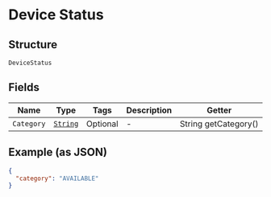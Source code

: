 
# Device Status

## Structure

`DeviceStatus`

## Fields

| Name | Type | Tags | Description | Getter |
|  --- | --- | --- | --- | --- |
| `Category` | [`String`](../../doc/models/device-status-category.md) | Optional | - | String getCategory() |

## Example (as JSON)

```json
{
  "category": "AVAILABLE"
}
```


